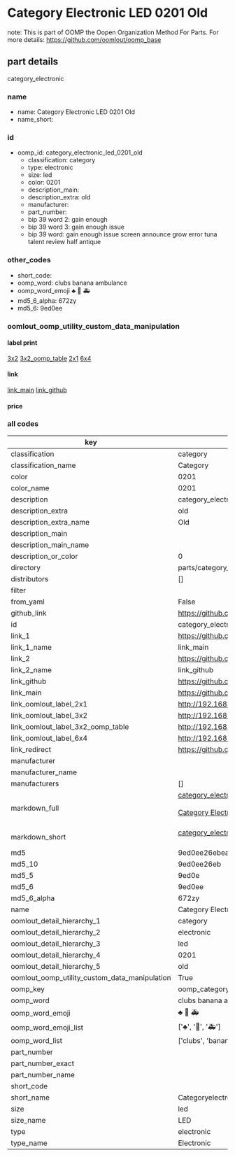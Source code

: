 # Category Electronic LED 0201 Old  

note: This is part of OOMP the Oopen Organization Method For Parts. For more details: https://github.com/oomlout/oomp_base

##  part details
  



category_electronic



### name
* name: Category Electronic LED 0201 Old
* name_short: 
### id
* oomp_id: category_electronic_led_0201_old
  * classification: category
  * type: electronic
  * size: led
  * color: 0201
  * description_main: 
  * description_extra: old
  * manufacturer: 
  * part_number: 
  * bip 39 word 2: gain enough
  * bip 39 word 3: gain enough issue
  * bip 39 word: gain enough issue screen announce grow error tuna talent review half antique

### other_codes
* short_code: 
* oomp_word: clubs banana ambulance
* oomp_word_emoji :clubs: :banana: :ambulance:
* md5_6_alpha: 672zy
* md5_6: 9ed0ee






### oomlout_oomp_utility_custom_data_manipulation
#### label print
[3x2](http://192.168.1.245:1112/?label=oomp%20672zy)
[3x2_oomp_table](http://192.168.1.108:1112/?label=oomp%20672zy)
[2x1](http://192.168.1.242:1112/?label=oomp%20672zy)
[6x4](http://192.168.1.55:1112/?label=oomp%20672zy)    

#### link

[link_main](https://github.com/oomlout/oomlout_oomp_version_1_messy/tree/main/parts/category_electronic_led_0201_old) [link_github](https://github.com/oomlout/oomlout_oomp_version_1_messy/tree/main/parts/category_electronic_led_0201_old)                             

#### price







### all codes 
| key | value |  
| --- | --- |  
| classification | category |  
| classification_name | Category |  
| color | 0201 |  
| color_name | 0201 |  
| description | category_electronic |  
| description_extra | old |  
| description_extra_name | Old |  
| description_main |  |  
| description_main_name |  |  
| description_or_color | 0  |  
| directory | parts/category_electronic_led_0201_old |  
| distributors | [] |  
| filter |  |  
| from_yaml | False |  
| github_link | https://github.com/oomlout/oomlout_oomp_part_src/tree/main/parts/category_electronic_led_0201_old |  
| id | category_electronic_led_0201_old |  
| link_1 | https://github.com/oomlout/oomlout_oomp_version_1_messy/tree/main/parts/category_electronic_led_0201_old |  
| link_1_name | link_main |  
| link_2 | https://github.com/oomlout/oomlout_oomp_version_1_messy/tree/main/parts/category_electronic_led_0201_old |  
| link_2_name | link_github |  
| link_github | https://github.com/oomlout/oomlout_oomp_version_1_messy/tree/main/parts/category_electronic_led_0201_old |  
| link_main | https://github.com/oomlout/oomlout_oomp_version_1_messy/tree/main/parts/category_electronic_led_0201_old |  
| link_oomlout_label_2x1 | http://192.168.1.242:1112/?label=oomp%20672zy |  
| link_oomlout_label_3x2 | http://192.168.1.245:1112/?label=oomp%20672zy |  
| link_oomlout_label_3x2_oomp_table | http://192.168.1.108:1112/?label=oomp%20672zy |  
| link_oomlout_label_6x4 | http://192.168.1.55:1112/?label=oomp%20672zy |  
| link_redirect | https://github.com/oomlout/oomlout_oomp_version_1_messy/tree/main/parts/category_electronic_led_0201_old |  
| manufacturer |  |  
| manufacturer_name |  |  
| manufacturers | [] |  
| markdown_full | [category_electronic_led_0201_old](none)<br>[](none)<br>[Category Electronic Led 0201 Old](none)<br><br> |  
| markdown_short | [category_electronic_led_0201_old](none)<br><br> |  
| md5 | 9ed0ee26ebea69999c04ac18ed52baf6 |  
| md5_10 | 9ed0ee26eb |  
| md5_5 | 9ed0e |  
| md5_6 | 9ed0ee |  
| md5_6_alpha | 672zy |  
| name | Category Electronic LED 0201 Old |  
| oomlout_detail_hierarchy_1 | category |  
| oomlout_detail_hierarchy_2 | electronic |  
| oomlout_detail_hierarchy_3 | led |  
| oomlout_detail_hierarchy_4 | 0201 |  
| oomlout_detail_hierarchy_5 | old |  
| oomlout_oomp_utility_custom_data_manipulation | True |  
| oomp_key | oomp_category_electronic_led_0201_old |  
| oomp_word | clubs banana ambulance |  
| oomp_word_emoji | :clubs: :banana: :ambulance: |  
| oomp_word_emoji_list | [':clubs:', ':banana:', ':ambulance:'] |  
| oomp_word_list | ['clubs', 'banana', 'ambulance'] |  
| part_number |  |  
| part_number_exact |  |  
| part_number_name |  |  
| short_code |  |  
| short_name | Categoryelectronic |  
| size | led |  
| size_name | LED |  
| type | electronic |  
| type_name | Electronic |  
